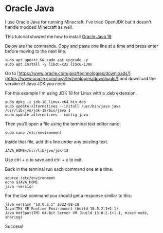 # Oracle Java
I use Oracle Java for running Minecraft. I've tried OpenJDK but it doesn't handle modded Minecraft as well.

This tutorial showed me how to install [Oracle Java 18](https://www.itzgeek.com/how-tos/linux/how-to-install-oracle-java-jdk-18-on-linux.html)

Below are the commands. Copy and paste one line at a time and press enter before moving to the next line:

```shell
sudo apt update && sudo apt upgrade -y
sudo apt install -y libc6-x32 libc6-i386
```

Go to [https://www.oracle.com/java/technologies/downloads/](https://www.oracle.com/java/technologies/downloads/) and download the version of Java JDK you need.

For this example I'm using JDK 18 for Linux with a .deb extension.

```shell
sudo dpkg -i jdk-18_linux-x64_bin.deb
sudo update-alternatives --install /usr/bin/java java /usr/lib/jvm/jdk-18/bin/java 1
sudo update-alternatives --config java
```
Then you'll open a file using the terminal text editor nano:

```shell
sudo nano /etc/environment
```

Inside that file, add this line under any existing text.
```shell
JAVA_HOME=/usr/lib/jvm/jdk-18
```
Use ctrl + o to save and ctrl + x to exit. 

Back in the terminal run each command one at a time.
```shell
source /etc/environment
echo $JAVA_HOME
java -version
```

For the last command you should get a response similar to this:

```shell
java version "18.0.2.1" 2022-08-18
Java(TM) SE Runtime Environment (build 18.0.2.1+1-1)
Java HotSpot(TM) 64-Bit Server VM (build 18.0.2.1+1-1, mixed mode, sharing)
```

Success!
